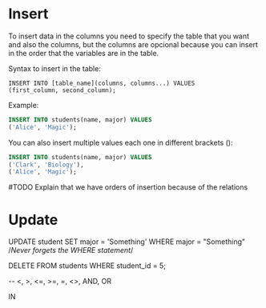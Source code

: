
# Insert

To insert data in the columns you need to specify the table that you want and also the columns, but the columns are opcional because you can insert in the order that the variables are in the table.

Syntax to insert in the table:
```
INSERT INTO [table_name](columns, columns...) VALUES
(first_column, second_column);
```

Example:

```SQL
INSERT INTO students(name, major) VALUES
('Alice', 'Magic');
```

You can also insert multiple values each one in different brackets ():

```SQL
INSERT INTO students(name, major) VALUES
('Clark', 'Biology'),
('Alice', 'Magic');
```

#TODO
Explain that we have orders of insertion because of the relations

# Update

UPDATE student SET major = 'Something' WHERE major = "Something"
/*Never forgets the WHERE statement*/

DELETE FROM students WHERE student_id = 5;


-- <, >, <=, >=, =, <>, AND, OR

IN
